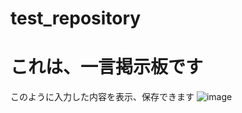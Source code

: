 # test_repository
 # これは、一言掲示板です

このように入力した内容を表示、保存できます
![image](https://user-images.githubusercontent.com/101373248/158287490-3dbff883-1b74-4642-ba4e-7b50166c38ae.png)



